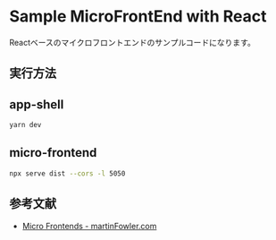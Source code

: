 # Sample MicroFrontEnd with React

Reactベースのマイクロフロントエンドのサンプルコードになります。

## 実行方法

## app-shell

```sh
yarn dev
```

## micro-frontend

```sh
npx serve dist --cors -l 5050
```

## 参考文献

- [Micro Frontends - martinFowler.com](https://martinfowler.com/articles/micro-frontends.html)

